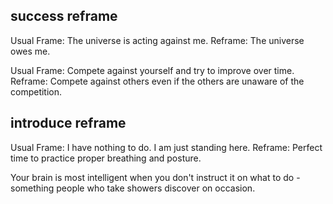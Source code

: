 ## success reframe
Usual Frame: The universe is acting against me. Reframe: The universe owes me.

Usual Frame: Compete against yourself and try to improve over time.
Reframe: Compete against others even if the others are unaware of the competition.

## introduce reframe

Usual Frame: I have nothing to do. I am just standing here. Reframe: Perfect time to practice proper breathing and posture.

Your brain is most intelligent when you don't instruct it on what to do - something people who take showers discover on occasion.

